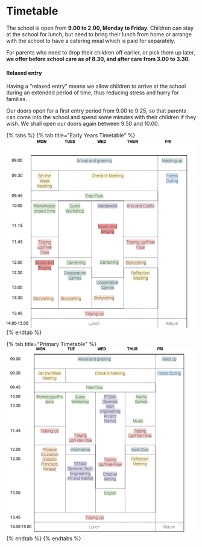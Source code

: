 # Timetable

The school is open from **9.00 to 2.00, Monday to Friday**. Children can stay at the school for lunch, but need to bring their lunch from home or arrange with the school to have a catering meal which is paid for separately. 

For parents who need to drop their children off earlier, or pick them up later, **we offer before school care as of 8.30, and after care from 3.00 to 3.30.** 

#### Relaxed entry

Having a "relaxed entry" means we allow children to arrive at the school during an extended period of time, thus reducing stress and hurry for families.

Our doors open for a first entry period from 9.00 to 9:25, so that parents can come into the school and spend some minutes with their children if they wish. We shall open our doors again between 9.50 and 10.00.

{% tabs %}
{% tab title="Early Years Timetable" %}
![](../.gitbook/assets/timetable-eyfs.png)
{% endtab %}

{% tab title="Primary Timetable" %}
![](../.gitbook/assets/primary-timetable.png)
{% endtab %}
{% endtabs %}

